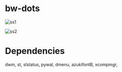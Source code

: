 # bw-dots

![ss1](https://github.com/xekuri/bw-dots/assets/171378371/5d38f55f-b6b6-49b9-9c12-b7bd1e997ed1)

![ss2](https://github.com/xekuri/bw-dots/assets/171378371/ded00397-41ec-4d19-bcab-c47984430b5a)

# Dependencies
dwm,
st,
slstatus,
pywal,
dmenu,
azukifontB,
xcompmgr,
